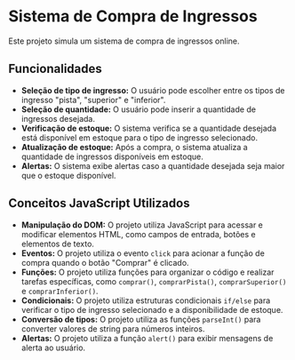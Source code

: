 # Sistema de Compra de Ingressos

Este projeto simula um sistema de compra de ingressos online.

## Funcionalidades

* **Seleção de tipo de ingresso:** O usuário pode escolher entre os tipos de ingresso "pista", "superior" e "inferior".
* **Seleção de quantidade:** O usuário pode inserir a quantidade de ingressos desejada.
* **Verificação de estoque:** O sistema verifica se a quantidade desejada está disponível em estoque para o tipo de ingresso selecionado.
* **Atualização de estoque:** Após a compra, o sistema atualiza a quantidade de ingressos disponíveis em estoque.
* **Alertas:** O sistema exibe alertas caso a quantidade desejada seja maior que o estoque disponível.

## Conceitos JavaScript Utilizados

* **Manipulação do DOM:** O projeto utiliza JavaScript para acessar e modificar elementos HTML, como campos de entrada, botões e elementos de texto.
* **Eventos:** O projeto utiliza o evento `click` para acionar a função de compra quando o botão "Comprar" é clicado.
* **Funções:** O projeto utiliza funções para organizar o código e realizar tarefas específicas, como `comprar()`, `comprarPista()`, `comprarSuperior()` e `comprarInferior()`.
* **Condicionais:** O projeto utiliza estruturas condicionais `if/else` para verificar o tipo de ingresso selecionado e a disponibilidade de estoque.
* **Conversão de tipos:** O projeto utiliza as funções `parseInt()` para converter valores de string para números inteiros.
* **Alertas:** O projeto utiliza a função `alert()` para exibir mensagens de alerta ao usuário.
